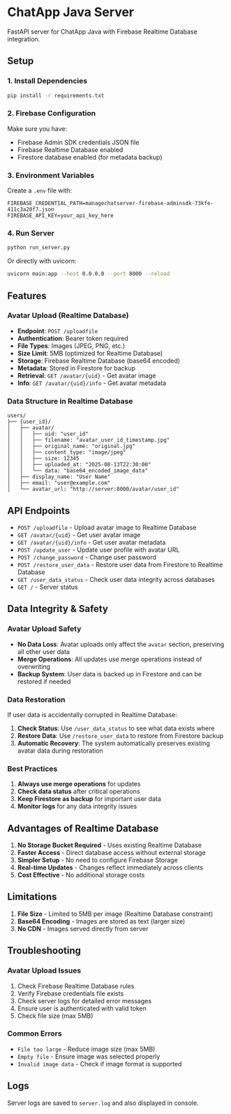 # ChatApp Java Server

FastAPI server for ChatApp Java with Firebase Realtime Database integration.

## Setup

### 1. Install Dependencies
```bash
pip install -r requirements.txt
```

### 2. Firebase Configuration
Make sure you have:
- Firebase Admin SDK credentials JSON file
- Firebase Realtime Database enabled
- Firestore database enabled (for metadata backup)

### 3. Environment Variables
Create a `.env` file with:
```env
FIREBASE_CREDENTIAL_PATH=managechatserver-firebase-adminsdk-73kfe-411c3a20f7.json
FIREBASE_API_KEY=your_api_key_here
```

### 4. Run Server
```bash
python run_server.py
```

Or directly with uvicorn:
```bash
uvicorn main:app --host 0.0.0.0 --port 8000 --reload
```

## Features

### Avatar Upload (Realtime Database)
- **Endpoint**: `POST /uploadfile`
- **Authentication**: Bearer token required
- **File Types**: Images (JPEG, PNG, etc.)
- **Size Limit**: 5MB (optimized for Realtime Database)
- **Storage**: Firebase Realtime Database (base64 encoded)
- **Metadata**: Stored in Firestore for backup
- **Retrieval**: `GET /avatar/{uid}` - Get avatar image
- **Info**: `GET /avatar/{uid}/info` - Get avatar metadata

### Data Structure in Realtime Database
```
users/
├── {user_id}/
│   ├── avatar/
│   │   ├── uid: "user_id"
│   │   ├── filename: "avatar_user_id_timestamp.jpg"
│   │   ├── original_name: "original.jpg"
│   │   ├── content_type: "image/jpeg"
│   │   ├── size: 12345
│   │   ├── uploaded_at: "2025-08-13T22:30:00"
│   │   └── data: "base64_encoded_image_data"
│   ├── display_name: "User Name"
│   ├── email: "user@example.com"
│   └── avatar_url: "http://server:8000/avatar/user_id"
```

## API Endpoints

- `POST /uploadfile` - Upload avatar image to Realtime Database
- `GET /avatar/{uid}` - Get user avatar image
- `GET /avatar/{uid}/info` - Get user avatar metadata
- `POST /update_user` - Update user profile with avatar URL
- `POST /change_password` - Change user password
- `POST /restore_user_data` - Restore user data from Firestore to Realtime Database
- `GET /user_data_status` - Check user data integrity across databases
- `GET /` - Server status

## Data Integrity & Safety

### Avatar Upload Safety
- **No Data Loss**: Avatar uploads only affect the `avatar` section, preserving all other user data
- **Merge Operations**: All updates use merge operations instead of overwriting
- **Backup System**: User data is backed up in Firestore and can be restored if needed

### Data Restoration
If user data is accidentally corrupted in Realtime Database:
1. **Check Status**: Use `/user_data_status` to see what data exists where
2. **Restore Data**: Use `/restore_user_data` to restore from Firestore backup
3. **Automatic Recovery**: The system automatically preserves existing avatar data during restoration

### Best Practices
1. **Always use merge operations** for updates
2. **Check data status** after critical operations
3. **Keep Firestore as backup** for important user data
4. **Monitor logs** for any data integrity issues

## Advantages of Realtime Database

1. **No Storage Bucket Required** - Uses existing Realtime Database
2. **Faster Access** - Direct database access without external storage
3. **Simpler Setup** - No need to configure Firebase Storage
4. **Real-time Updates** - Changes reflect immediately across clients
5. **Cost Effective** - No additional storage costs

## Limitations

1. **File Size** - Limited to 5MB per image (Realtime Database constraint)
2. **Base64 Encoding** - Images are stored as text (larger size)
3. **No CDN** - Images served directly from server

## Troubleshooting

### Avatar Upload Issues
1. Check Firebase Realtime Database rules
2. Verify Firebase credentials file exists
3. Check server logs for detailed error messages
4. Ensure user is authenticated with valid token
5. Check file size (max 5MB)

### Common Errors
- `File too large` - Reduce image size (max 5MB)
- `Empty file` - Ensure image was selected properly
- `Invalid image data` - Check if image format is supported

## Logs
Server logs are saved to `server.log` and also displayed in console.
